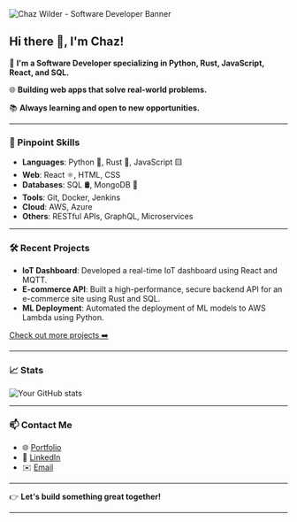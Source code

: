 
<img src="https://previews.dropbox.com/p/thumb/ACDYjOJHerGUOp-C7SMbl3n_E-MmUTiE7jZY3osfu9ETsWszr3UpaAYy2SwX6IhawEEZ1TfMVQPDVzKKpgN5RCfLPtinDj7_b0FNzpUEwLIBuZK52WxXFvRDV_cX2-e6DeEWQ1UrXi_xdFCGjwRY9c7QBT0dqSOVrdQzo9rHonqQlHrpFNMwjh0dhVy08jYUCw1mBwDbLa13cUKUOoiTyBVur4cAPPWb4eKrqJ3Qgg3tmXc7IGN7Rr6w-f3P87k_UnLTXZhdmKetmBqrasBXWWexxXNrZy4BlMsjpLeHxo9XJpuWEUf2MyGJZBPRFkJpVYF0WkhKCzSAmQVY8DiLolWE/p.png" alt="Chaz Wilder - Software Developer Banner" />

## Hi there 👋, I'm Chaz!

🔭 **I'm a Software Developer specializing in Python, Rust, JavaScript, React, and SQL.**

🌐 **Building web apps that solve real-world problems.**

📚 **Always learning and open to new opportunities.**

---

### 📌 Pinpoint Skills

- **Languages**: Python 🐍, Rust 🦀, JavaScript 🟨
- **Web**: React ⚛️, HTML, CSS
- **Databases**: SQL 🛢, MongoDB 🍃
- **Tools**: Git, Docker, Jenkins
- **Cloud**: AWS, Azure
- **Others**: RESTful APIs, GraphQL, Microservices

---

### 🛠️ Recent Projects

- **IoT Dashboard**: Developed a real-time IoT dashboard using React and MQTT. 
- **E-commerce API**: Built a high-performance, secure backend API for an e-commerce site using Rust and SQL.
- **ML Deployment**: Automated the deployment of ML models to AWS Lambda using Python.

[Check out more projects ➡️](https://github.com/YourUsername?tab=repositories)

---

### 📈 Stats

![Your GitHub stats](https://github-readme-stats.vercel.app/api?username=chazwilder&show_icons=true&hide_border=true)

---

### 📫 Contact Me

- 🌐 [Portfolio](https://your-portfolio.com)
- 💼 [LinkedIn](https://www.linkedin.com/in/your-linkedin/)
- ✉️ [Email](mailto:your.email@example.com)

---

👉 **Let's build something great together!**

---
